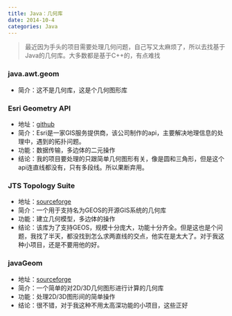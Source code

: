```yaml
---
title: Java：几何库
date: 2014-10-4
categories: Java
---
```

> 最近因为手头的项目需要处理几何问题，自己写又太麻烦了，所以去找基于Java的几何库。大多数都是基于C++的，有点难找

### java.awt.geom

- 简介：这不是几何库，这是个几何图形库

### Esri Geometry API

- 地址：[github](https://github.com/Esri/geometry-api-java)
- 简介：Esri是一家GIS服务提供商，该公司制作的api，主要解决地理信息的处理中，遇到的拓扑问题。
- 功能：数据传输，多边体的二元操作
- 结论：我的项目要处理的只跟简单几何图形有关，像是圆和三角形，但是这个api连直线都没有，只有多段线。所以果断弃用。

### JTS Topology Suite

- 地址：[sourceforge](http://sourceforge.net/projects/jts-topo-suite/)
- 简介：一个用于支持名为GEOS的开源GIS系统的几何库
- 功能：建立几何模型，多边体的操作
- 结论：该库为了支持GEOS，规模十分庞大，功能十分齐全。但是这也是个问题，我找了半天，都没找到怎么求两直线的交点，他实在是太大了。对于我这种小项目，还是不要用他的好。

### javaGeom

- 地址：[sourceforge](https://sourceforge.net/projects/geom-java/)
- 简介：一个简单的对2D/3D几何图形进行计算的几何库
- 功能：处理2D/3D图形间的简单操作
- 结论：很不错，对于我这种不用太高深功能的小项目，这些正好
